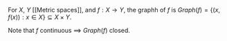 For $X$, $Y$ [[Metric spaces]], and $f:X\to Y$, the graphh of $f$ is $Graph(f)=\{ (x,f(x)) : x\in X \}\subseteq X\times Y$.

Note that $f$ continuous $\implies$ $Graph(f)$ closed.